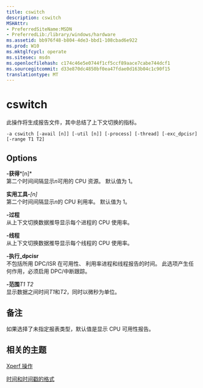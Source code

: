 ```yaml
---
title: cswitch
description: cswitch
MSHAttr:
- PreferredSiteName:MSDN
- PreferredLib:/library/windows/hardware
ms.assetid: bb976f48-b804-4de3-bbd1-108cbad6e922
ms.prod: W10
ms.mktglfcycl: operate
ms.sitesec: msdn
ms.openlocfilehash: c174c46e5e0744f1cf5ccf89aace7cabe744dcf1
ms.sourcegitcommit: d33e870dc4850bf0ea47fdae0d163b04c1c90f15
translationtype: MT
---
```

# <a name="cswitch"></a>cswitch


此操作将生成报告文件，其中总结了上下文切换的指标。

``` syntax
-a cswitch [-avail [n]] [-util [n]] [-process] [-thread] [-exc_dpcisr] [-range T1 T2]
```

## <a name="options"></a>Options


<a href="" id="-avail-n-"></a>**-获得***\[n\]*  
第二个时间间隔显示*n*可用的 CPU 资源。 默认值为 1。

<a href="" id="-util-n-"></a>**实用工具-***\[n\]*  
第二个时间间隔显示*n*的 CPU 利用率。 默认值为 1。

<a href="" id="-process"></a>**-过程**  
从上下文切换数据推导显示每个进程的 CPU 使用率。

<a href="" id="-thread"></a>**-线程**  
从上下文切换数据推导显示每个线程的 CPU 使用率。

<a href="" id="-exc-dpcisr"></a>**-执行\_dpcisr**  
不包括所用 DPC/ISR 在可用性、 利用率进程和线程报告的时间。 此选项产生任何作用，必须启用 DPC/中断跟踪。

<a href="" id="-ranget1-t2"></a>**-范围***T1 T2*  
显示数据之间时间*T1*和*T2*，同时以微秒为单位。

## <a name="remarks"></a>备注


如果选择了未指定报表类型，默认值是显示 CPU 可用性报告。

## <a name="related-topics"></a>相关的主题


[Xperf 操作](xperf-actions.md)

[时间和时间戳的格式](time-and-timestamp-formats.md)

 

 







